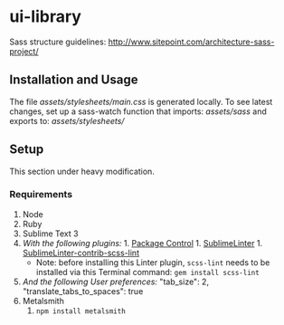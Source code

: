 # ui-library

Sass structure guidelines: http://www.sitepoint.com/architecture-sass-project/

## Installation and Usage

The file _assets/stylesheets/main.css_ is generated locally. To see latest changes, set up a sass-watch function that imports: *assets/sass* and exports to: *assets/stylesheets/*





## Setup

This section under heavy modification.

### Requirements

1. Node
1. Ruby
1. Sublime Text 3
  1. _With the following plugins:_
  	1. [Package Control](https://packagecontrol.io/installation)
  	1. [SublimeLinter](http://sublimelinter.readthedocs.org/en/latest/installation.html)
  	1. [Sublime​Linter-contrib-scss-lint](https://packagecontrol.io/packages/SublimeLinter-contrib-scss-lint)
  		* Note: before installing this Linter plugin, `scss-lint` needs to be installed via this Terminal command: `gem install scss-lint`
  1. _And the following User preferences:_
    "tab_size": 2,
    "translate_tabs_to_spaces": true
1. Metalsmith
	1. `npm install metalsmith`